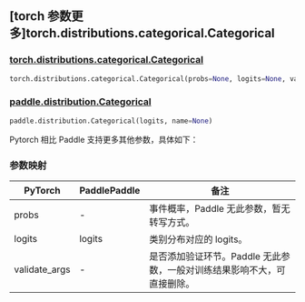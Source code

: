 ## [torch 参数更多]torch.distributions.categorical.Categorical

### [torch.distributions.categorical.Categorical](https://pytorch.org/docs/stable/distributions.html#torch.distributions.categorical.Categorical)

```python
torch.distributions.categorical.Categorical(probs=None, logits=None, validate_args=None)
```

### [paddle.distribution.Categorical](https://www.paddlepaddle.org.cn/documentation/docs/zh/api/paddle/distribution/Categorical_cn.html)

```python
paddle.distribution.Categorical(logits, name=None)
```

Pytorch 相比 Paddle 支持更多其他参数，具体如下：

### 参数映射

| PyTorch       | PaddlePaddle | 备注                                          |
| ------------- | ------------ | --------------------------------------------- |
| probs         | -            | 事件概率，Paddle 无此参数，暂无转写方式。                                    |
| logits        | logits       | 类别分布对应的 logits。                       |
| validate_args | -            | 是否添加验证环节。Paddle 无此参数，一般对训练结果影响不大，可直接删除。 |
